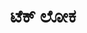 ---
weight: 3
title: "ಟೆಕ್ ಲೋಕ"
draft: true
topic: "ಟೆಕ್ ಲೋಕ"
collection: "ಟೆಕ್ ಲೋಕ"
oneLiner: "Subtitle"
image: "https://upload.wikimedia.org/wikipedia/commons/f/f0/DARPA_Big_Data.jpg"
imageCreditsText: "Image from Wikimedia Commons"
easterEgg: true
#knowMoreLink: "https://wikipedia.org"
---
